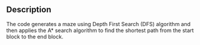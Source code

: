 ## Description

The code generates a maze using Depth First Search (DFS) algorithm and then applies the A* search algorithm to find the shortest path from the start block to the end block.
